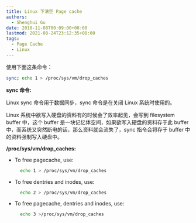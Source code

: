 ```yaml
---
title: Linux 下清空 Page cache
authors:
  - Shenghui Gu
date: 2018-11-08T00:09:00+08:00
lastmod: 2021-08-24T23:12:35+08:00
tags:
  - Page Cache
  - Linux
---
```


使用下面这条命令：

```sh
sync; echo 1 > /proc/sys/vm/drop_caches
```

<!-- more -->

**sync 命令:**

Linux sync 命令用于数据同步，sync 命令是在关闭 Linux 系统时使用的。

Linux 系统中欲写入硬盘的资料有的时候会了效率起见，会写到 filesystem buffer 中，这个 buffer 是一块记忆体空间，如果欲写入硬盘的资料存于此 buffer 中，而系统又突然断电的话，那么资料就会流失了，sync 指令会将存于 buffer 中的资料强制写入硬盘中。

**/proc/sys/vm/drop_caches:**

- To free pagecache, use:

  ```sh
    echo 1 > /proc/sys/vm/drop_caches
  ```

- To free dentries and inodes, use:

  ```sh
    echo 2 > /proc/sys/vm/drop_caches
  ```

- To free pagecache, dentries and inodes, use:

  ```sh
    echo 3 >/proc/sys/vm/drop_caches
  ```
